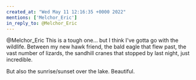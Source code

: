 ```yaml
---
created_at: "Wed May 11 12:16:35 +0000 2022"
mentions: ['Melchor_Eric']
in_reply_to: @Melchor_Eric
---
```


@Melchor_Eric This is a tough one... but I think I've gotta go with the wildlife. Between my new hawk friend, the bald eagle that flew past, the vast number of lizards, the sandhill cranes that stopped by last night, just incredible.

But also the sunrise/sunset over the lake. Beautiful.